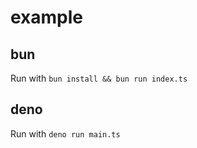 # example

## bun

Run with `bun install && bun run index.ts`

## deno

Run with `deno run main.ts`
